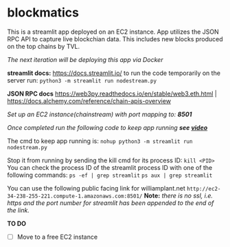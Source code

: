# blockmatics
This is a streamlit app deployed on an EC2 instance. App utilizes the JSON RPC API to capture live blockchian data. 
This includes new blocks produced on the top chains by TVL. 

*The next iteration will be deploying this app via Docker*

**streamlit docs:**
https://docs.streamlit.io/
to run the code temporarily on the server run:
`python3 -m streamlit run nodestream.py`

**JSON RPC docs**
https://web3py.readthedocs.io/en/stable/web3.eth.html |
https://docs.alchemy.com/reference/chain-apis-overview

*Set up an EC2 instance(chainstream) with port mapping to: **8501***

*Once completed run the following code to keep app running **see [video](https://www.youtube.com/watch?v=DflWqmppOAg&t=709s)***

The cmd to keep app running is:
`nohup python3 -m streamlit run nodestream.py`

Stop it from running by sending the kill cmd for its process ID: 
`kill <PID>`
You can check the process ID of the streamlit process ID with one of the following commands:
`ps -ef | grep streamlit` 
`ps aux | grep streamlit`

You can use the following public facing link for williamplant.net `http://ec2-34-238-255-221.compute-1.amazonaws.com:8501/`
**Note:** *there is no ssl, i.e. https and the port number for streamlit has been appended to the end of the link.*

**TO DO**
- [ ] Move to a free EC2 instance



